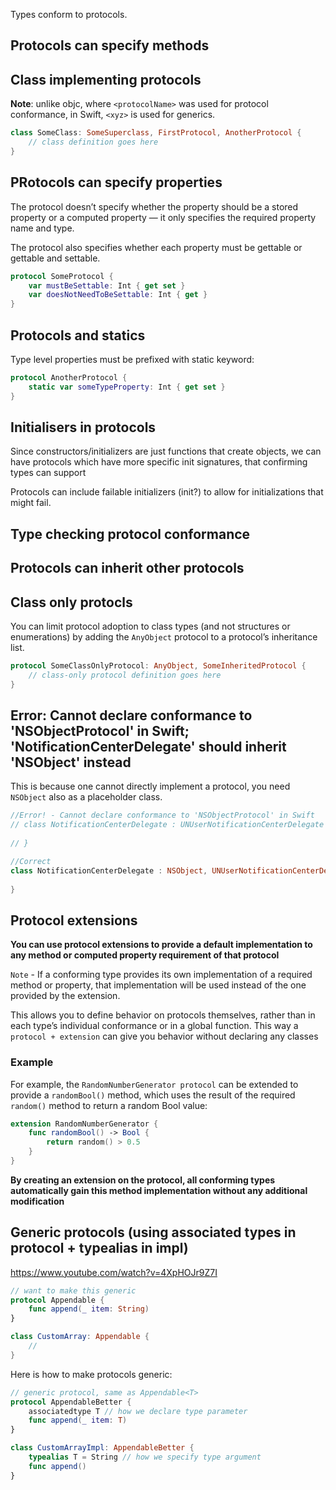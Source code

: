
Types conform to protocols.

## Protocols can specify methods

## Class implementing protocols

**Note**: unlike objc, where `<protocolName>` was used for protocol conformance, in Swift, `<xyz>` is used for generics.

```swift
class SomeClass: SomeSuperclass, FirstProtocol, AnotherProtocol {
    // class definition goes here
}
```

## PRotocols can specify properties

The protocol doesn’t specify whether the property should be a stored property or a computed property — it only specifies the required property name and type. 

The protocol also specifies whether each property must be gettable or gettable and settable.

```swift
protocol SomeProtocol {
    var mustBeSettable: Int { get set }
    var doesNotNeedToBeSettable: Int { get }
}
```

## Protocols and statics

Type level properties must be prefixed with static keyword:
```swift
protocol AnotherProtocol {
    static var someTypeProperty: Int { get set }
}
```

## Initialisers in protocols

Since constructors/initializers are just functions that create objects, we can have protocols which have more specific init signatures, that confirming types can support

Protocols can include failable initializers (init?) to allow for initializations that might fail.


## Type checking protocol conformance



## Protocols can inherit other protocols

## Class only protocls

You can limit protocol adoption to class types (and not structures or enumerations) by adding the `AnyObject` protocol to a protocol’s inheritance list.

```swift
protocol SomeClassOnlyProtocol: AnyObject, SomeInheritedProtocol {
    // class-only protocol definition goes here
}
```


## Error: Cannot declare conformance to 'NSObjectProtocol' in Swift; 'NotificationCenterDelegate' should inherit 'NSObject' instead

This is because one cannot directly implement a protocol, you need `NSObject` also as a placeholder class.

```Swift
//Error! - Cannot declare conformance to 'NSObjectProtocol' in Swift
// class NotificationCenterDelegate : UNUserNotificationCenterDelegate {
    
// }

//Correct
class NotificationCenterDelegate : NSObject, UNUserNotificationCenterDelegate {
    
}
```

## Protocol extensions

**You can use protocol extensions to provide a default implementation to any method or computed property requirement of that protocol**

`Note` - If a conforming type provides its own implementation of a required method or property, that implementation will be used instead of the one provided by the extension.

This allows you to define behavior on protocols themselves, rather than in each type’s individual conformance or in a global function. This way a `protocol + extension` can give you behavior without declaring any classes



### Example

For example, the `RandomNumberGenerator protocol` can be extended to provide a `randomBool()` method, which uses the result of the required `random()` method to return a random Bool value:

```swift
extension RandomNumberGenerator {
    func randomBool() -> Bool {
        return random() > 0.5
    }
}
```

**By creating an extension on the protocol, all conforming types automatically gain this method implementation without any additional modification**

## Generic protocols (using associated types in protocol + typealias in impl)

https://www.youtube.com/watch?v=4XpHOJr9Z7I

```swift
// want to make this generic
protocol Appendable {
    func append(_ item: String)
}

class CustomArray: Appendable {
    //
}
```

Here is how to make protocols generic:
```swift
// generic protocol, same as Appendable<T>
protocol AppendableBetter {
    associatedtype T // how we declare type parameter
    func append(_ item: T)
}

class CustomArrayImpl: AppendableBetter {
    typealias T = String // how we specify type argument
    func append()
}
```